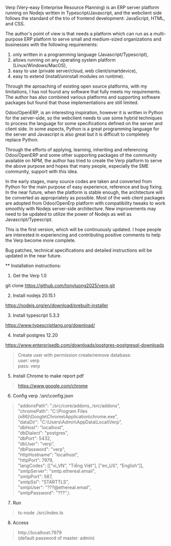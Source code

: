 Verp (Very-easy Enterprise Resource Planning) is an ERP server platform running on Nodejs written in Typescript/Javascript, and the webclient side follows the standard of the trio of frontend development: JavaScript, HTML, and CSS.

The author's point of view is that needs a platform which can run as a multi-purpose ERP platform to serve small and medium-sized organizations and businesses with the following requirements:

1) only written in a programming language (Javascript/Typescript),
2) allows running on any operating system platform (Linux/Windows/MacOS),
3) easy to use (private server/cloud, web client/smartdevice),
4) easy to extend (install/uninstall modules on runtime).

Through the aproaching of existing open source platforms, with my limitations, I has not found any software that fully meets my requirements. The author has also combined various platforms and supporting software packages but found that those implementations are still limited.

Odoo/OpenERP, is an interesting inspiration, however it is written in Python for the server-side, so the webclient needs to use some hybrid techniques to process the language for some specifications defined on the server and client side. In some aspects, Python is a great programming language for the server and Javascript is also great but it is difficult to completely replace Python.

Through the efforts of applying, learning, inheriting and referencing Odoo/OpenERP and some other supporting packages of the community available on NPM, the author has tried to create the Verp platform to serve the above purpose and hopes that many people, especially the SME community, support with this idea. 

In the early stages, many source codes are taken and converted from Python for the main purpose of easy experience, reference and bug fixing. In the near future, when the platform is stable enough, the architecture will be converted as appropriately as possible. Most of the web client packages are adopted from Odoo/OpenErp platform with compatibility tweaks to work smoothly with Nodejs server-side architecture. New improvements may need to be updated to utilize the power of Nodejs as well as Javascript/Typescript.

This is the first version, which will be continuously updated. I hope people are interested in experiencing and contributing positive comments to help the Verp become more complete.

Bug patches, technical specifications and detailed instructions will be updated in the near future.

** Installation instructions:

1) Get the Verp 1.0

  git clone https://github.com/tonyluong2025/verp.git

2) Install nodejs 20.15.1

  https://nodejs.org/en/download/prebuilt-installer

3) Install typescript 5.3.3

  https://www.typescriptlang.org/download/

4) Install postgres 12.20
  
  https://www.enterprisedb.com/downloads/postgres-postgresql-downloads
> Create user with permission create/remove database: \
    user: verp \
    pass: verp

5) Install Chrome to make report pdf

  > https://www.google.com/chrome

6) Config verp .\src\config.json

  > "addonsPath": "./src/core/addons,./src/addons",\
  "chromePath": "C:\\Program Files (x86)\\Google\\Chrome\\Application\\chrome.exe",\
  "dataDir": "C:\\Users\\Admin\\AppData\\Local\\Verp",\
  "dbHost": "localhost",\
  "dbDialect": "postgres",\
  "dbPort": 5432,\
  "dbUser": "verp",\
  "dbPassword": "verp",\
  "httpHostname": "localhost",\
  "httpPort": 7979,\
  "langCodes": [["vi_VN", "Tiếng Việt"], ["en_US", "English"]],\
  "smtpServer": "smtp.ethereal.email",\
  "smtpPort": 587,\
  "smtpSsl": "STARTTLS",\
  "smtpUser": "???@ethereal.email",\
  "smtpPassword": "???",\

7) Run

  > ts-node ./src/index.ts

8) Access

  > http://localhost:7979 \
  (default password of master: admin)
